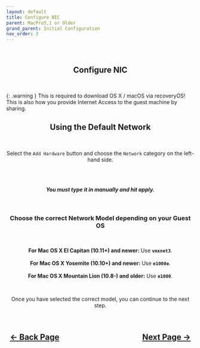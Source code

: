 ```yaml
---
layout: default
title: Configure NIC
parent: MacPro5,1 or Older
grand_parent: Initial Configuration
nav_order: 3
---
```


<style>
  .navigation-container {
    display: flex;
    justify-content: space-between;
    align-items: center;
    width: 100%;
  }
  
  .nav-button {
    margin: 10px;
  }

  .image-container {
    display: flex;
    justify-content: space-around;
    align-items: center;
    margin: 20px 0;
  }

  .image-item {
    text-align: center;
    max-width: 300px;
    margin: 0 10px;
  }

  .image-item img {
    max-width: 100%;
    height: auto;
  }
</style>

<br>
<h2 align="center"><b>Configure NIC</b></h2>
<br>

{: .warning }
This is required to download OS X / macOS via recoveryOS! This is also how you provide Internet Access to the guest machine by sharing.

<h2 align="center">Using the Default Network</h2>
<br>

<p align="center">Select the <code>Add Hardware</code> button and choose the <code>Network</code> category on the left-hand side.</p>

<div class="image-container">
  <div class="image-item">
    <h3></h3>
    <a href="../../../../assets/Virtual-Machine-Manager/VManLegacyAddNICvmxnet3.png" target="_blank">
      <img src="../../../../assets/Virtual-Machine-Manager/VManLegacyAddNICvmxnet3.png" alt="">
    </a>
  </div>
  <div class="image-item">
    <h3></h3>
    <a href="../../../../assets/Virtual-Machine-Manager/VManLegacyAddNICe1000.png" target="_blank">
      <img src="../../../../assets/Virtual-Machine-Manager/VManLegacyAddNICe1000.png" alt="">
    </a>
  </div>
</div>
<h4 align="center"><i>You must type it in manually and hit apply.</i></h4>

<br>
<h3 align="center"><b>Choose the correct Network Model depending on your Guest OS</b></h3>

<br>
<p align="center">
  <strong>For Mac OS X El Capitan (10.11+) and newer:</strong> Use <code><b>vmxnet3</b></code>.
  <br><br>
  <strong>For Mac OS X Yosemite (10.10+) and newer:</strong> Use <code><b>e1000e</b></code>.<br><br>
  <strong>For Mac OS X Mountain Lion (10.8-) and older:</strong> Use <code><b>e1000</b></code>.
</p>

<br>
<p align="center">Once you have selected the correct model, you can continue to the next step.</p>

<h2 align="center">
  <br>
  <div class="navigation-container">
    <a class="nav-button" href="../02-ConfigDrives">&larr; Back Page</a>
    <a class="nav-button" href="../04-Review">Next Page &rarr;</a>
  </div>
  <br>
</h2>
